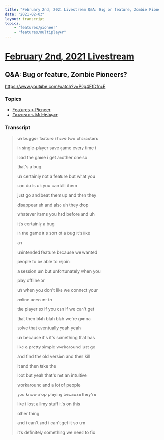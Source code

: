 ```yaml
---
title: "February 2nd, 2021 Livestream Q&A: Bug or feature, Zombie Pioneers?"
date: "2021-02-02"
layout: transcript
topics:
    - "features/pioneer"
    - "features/multiplayer"
---
```

# [February 2nd, 2021 Livestream](../2021-02-02.md)
## Q&A: Bug or feature, Zombie Pioneers?
https://www.youtube.com/watch?v=P0g4FfDfncE

### Topics
* [Features > Pioneer](../topics/features/pioneer.md)
* [Features > Multiplayer](../topics/features/multiplayer.md)

### Transcript

> uh bugger feature i have two characters
>
> in single-player save game every time i
>
> load the game i get another one so
>
> that's a bug
>
> uh certainly not a feature but what you
>
> can do is uh you can kill them
>
> just go and beat them up and then they
>
> disappear uh and also uh they drop
>
> whatever items you had before and uh
>
> it's certainly a bug
>
> in the game it's sort of a bug it's like
>
> an
>
> unintended feature because we wanted
>
> people to be able to rejoin
>
> a session um but unfortunately when you
>
> play offline or
>
> uh when you don't like we connect your
>
> online account to
>
> the player so if you can if we can't get
>
> that then blah blah blah we're gonna
>
> solve that eventually yeah yeah
>
> uh because it's it's something that has
>
> like a pretty simple workaround just go
>
> and find the old version and then kill
>
> it and then take the
>
> loot but yeah that's not an intuitive
>
> workaround and a lot of people
>
> you know stop playing because they're
>
> like i lost all my stuff it's on this
>
> other thing
>
> and i can't and i can't get it so um
>
> it's definitely something we need to fix
>
